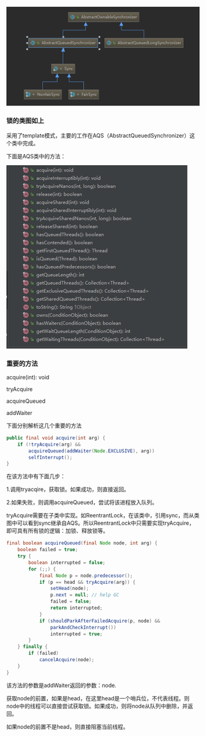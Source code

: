 

![1541772407044](pic\1541772407044.png)



### 锁的类图如上

采用了template模式，主要的工作在AQS（AbstractQueuedSynchronizer）这个类中完成。

下面是AQS类中的方法：


![1541773328574](pic\1541773328574.png)

### 重要的方法

acquire(int): void

tryAcquire

acquireQueued

addWaiter

下面分别解析这几个重要的方法

```java
public final void acquire(int arg) {
    if (!tryAcquire(arg) &&
        acquireQueued(addWaiter(Node.EXCLUSIVE), arg))
        selfInterrupt();
}
```

在该方法中有下面几步：

1.调用tryacqire，获取锁。如果成功，则直接返回。

2.如果失败，则调用acquireQueued，尝试将该进程放入队列。

tryAcquire需要在子类中实现。如ReentrantLock，在该类中，引用sync，而从类图中可以看到sync继承自AQS。所以ReentrantLock中只需要实现tryAcquire，即可具有所有锁的逻辑：加锁、释放锁等。



```java
final boolean acquireQueued(final Node node, int arg) {
    boolean failed = true;
    try {
        boolean interrupted = false;
        for (;;) {
            final Node p = node.predecessor();
            if (p == head && tryAcquire(arg)) {
                setHead(node);
                p.next = null; // help GC
                failed = false;
                return interrupted;
            }
            if (shouldParkAfterFailedAcquire(p, node) &&
                parkAndCheckInterrupt())
                interrupted = true;
        }
    } finally {
        if (failed)
            cancelAcquire(node);
    }
}
```

该方法的参数是addWaiter返回的参数：node.

获取node的前置，如果是head，在这里head是一个哨兵位，不代表线程。则node中的线程可以直接尝试获取锁。如果成功，则将node从队列中删除，并返回。

如果node的前置不是head，则直接阻塞当前线程。



